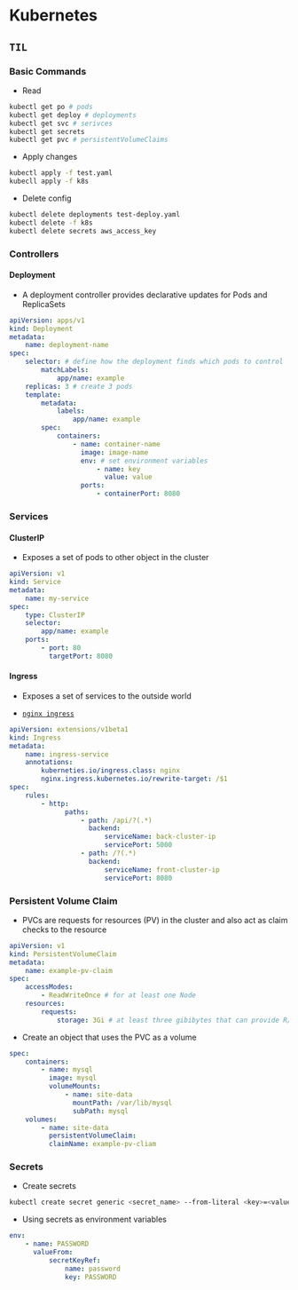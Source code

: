 # Kubernetes

## `TIL`

### Basic Commands

-   Read

```bash
kubectl get po # pods
kubectl get deploy # deployments
kubectl get svc # serivces
kubectl get secrets
kubectl get pvc # persistentVolumeClaims
```

-   Apply changes

```bash
kubectl apply -f test.yaml
kubecll apply -f k8s
```

-   Delete config

```bash
kubectl delete deployments test-deploy.yaml
kubectl delete -f k8s
kubectl delete secrets aws_access_key
```

### Controllers

#### Deployment

-   A deployment controller provides declarative updates for Pods and ReplicaSets

```yaml
apiVersion: apps/v1
kind: Deployment
metadata:
    name: deployment-name
spec:
    selector: # define how the deployment finds which pods to control
        matchLabels:
            app/name: example
    replicas: 3 # create 3 pods
    template:
        metadata:
            labels:
                app/name: example
        spec:
            containers:
                - name: container-name
                  image: image-name
                  env: # set environment variables
                      - name: key
                        value: value
                  ports:
                      - containerPort: 8080
```

### Services

#### ClusterIP

-   Exposes a set of pods to other object in the cluster

```yaml
apiVersion: v1
kind: Service
metadata:
    name: my-service
spec:
    type: ClusterIP
    selector:
        app/name: example
    ports:
        - port: 80
          targetPort: 8080
```

#### Ingress

-   Exposes a set of services to the outside world

-   [`nginx ingress`](https://kubernetes.github.io/ingress-nginx/)

```yaml
apiVersion: extensions/v1beta1
kind: Ingress
metadata:
    name: ingress-service
    annotations:
        kuberneties.io/ingress.class: nginx
        nginx.ingress.kubernetes.io/rewrite-target: /$1
spec:
    rules:
        - http:
              paths:
                  - path: /api/?(.*)
                    backend:
                        serviceName: back-cluster-ip
                        servicePort: 5000
                  - path: /?(.*)
                    backend:
                        serviceName: front-cluster-ip
                        servicePort: 8080
```

### Persistent Volume Claim

-   PVCs are requests for resources (PV) in the cluster and also act as claim checks to the resource

```yaml
apiVersion: v1
kind: PersistentVolumeClaim
metadata:
    name: example-pv-claim
spec:
    accessModes:
        - ReadWriteOnce # for at least one Node
    resources:
        requests:
            storage: 3Gi # at least three gibibytes that can provide R/W access
```

-   Create an object that uses the PVC as a volume

```yaml
spec:
    containers:
        - name: mysql
          image: mysql
          volumeMounts:
              - name: site-data
                mountPath: /var/lib/mysql
                subPath: mysql
    volumes:
        - name: site-data
          persistentVolumeClaim:
          claimName: example-pv-cliam
```

### Secrets

-   Create secrets

```bash
kubectl create secret generic <secret_name> --from-literal <key>=<value>
```

-   Using secrets as environment variables

```yaml
env:
    - name: PASSWORD
      valueFrom:
          secretKeyRef:
              name: password
              key: PASSWORD
```
